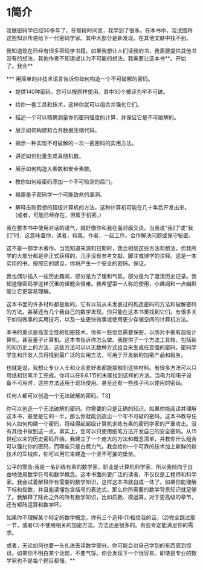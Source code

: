# 1简介

我做密码学已经50多年了。在那段时间里，我学到了很多。在本书中，我试图将这些知识传递给下一代密码学家。其中大部分是新发现，在其他文献中找不到。

我知道现在已经有很多密码学书籍。如果我想让人们读我的书，我需要提供其他书没有的想法，其他作者不知道或认为不可能的想法。我需要让这本书**。开始了。我会**

 ***   用简单的非技术语言告诉你如何构造一个不可破解的密码。

*   提供140种密码，您可以按原样使用。其中30个被评为牢不可破。

*   给你一套工具和技术，这样你就可以组合并强化它们。

*   描述一个可以精确测量你的密码强度的计算，并保证它是不可破解的。

*   展示如何构建和合并数据压缩代码。

*   揭示一种实现不可破解的一次一密密码的实用方法。

*   讲述如何批量生成真随机数。

*   展示如何构造大素数和安全素数。

*   教你如何给密码添加一个不可检测的后门。

*   揭露量子密码学一个可能致命的漏洞。

*   解释击败假想的超级计算机的方法，这种计算机可能在几十年后开发出来。(或者，可能已经存在，但属于机密。)

我在整本书中使用对话的语气，就好像你和我在面对面交谈。当我说“我们”或“我们”时，这意味着你，读者，和我，作者，一起工作，合作解决问题或保守秘密。

这不是一部学术著作。当我知道来源和日期时，我会相信这些方法和想法，但我所学的大部分都是非正式获得的。几乎没有参考文献、脚注或博学的注释。这是一本实用的书。按照它的建议，你将产生一个安全的密码。保证。

我也偶尔插入一些历史趣闻，部分是为了缓和气氛，部分是为了澄清历史记录。我知道像密码学这样沉重的课题会很难。我希望第一人称的使用，小趣闻和一点幽默能让它更容易理解。

这本书里的许多材料都是新的。它有以前从未发表过的构造密码的方法和破解密码的方法。甚至还有几个我自己的数学发现。你只能在这本书里找到它们。有很多关于如何做事的实用技巧，以及一些更快做事或使用更少存储空间的计算机方法。

本书的重点是高安全性的加密技术。你有一些信息需要保密，以防对手拥有超级计算机，甚至量子计算机。这本书告诉你怎么做。我提供了一个方法工具箱，包括新的和历史上的方法，这些方法可以以无数种方式组合来生成任意强的密码。密码学学生和开发人员将找到最广泛的实用方法，可用于开发新的加密产品和服务。

也就是说，我想让专业人士和业余爱好者都能接触到这些材料。有很多方法可以只用纸和铅笔手工完成。你可以在9.6.1节的末尾找到这样的方法。当电力和电子设备不可用时，这些方法适用于现场使用。甚至还有一些孩子可以使用的密码。

任何人都可以创造一个无法破解的密码。T3】

你可以创造一个无法破解的密码。你需要的只是正确的知识。如果你能阅读并理解这本书，甚至是它的一半，那么你就能创造出一个牢不可破的密码。这本书教导任何人如何构建一个密码，将经得起超级计算机训练有素的密码学家的严重攻击。没有其他书做到这一点。事实上，您可以只使用纸笔方法开发自己的安全密码。从15世纪以来的历史密码开始，我建立了一个庞大的方法和概念清单，并教你什么组合可以强化你的密码，而哪些只是白费力气。我会给你一个可靠的技术加上新鲜的新技术的军械库，你可以用它来建造一个坚不可摧的堡垒。

公平的警告:我是一名训练有素的数学家，职业是计算机科学家，所以我倾向于自由地使用数学符号和数学概念。这本书面向更广泛的读者，不仅仅是工程师和科学家。我会试着解释所有需要的数学知识，这样这本书就自成一体了。如果你能理解下标和指数，并且能读懂包含括号的表达式，那么你所需要的数学背景知识就足够了。我解释了除此之外的所有数学知识，比如质数、模运算，对于更高级的章节，还有矩阵运算和数学环。

如果你不理解某个特定的数学概念，你有三个选择:(1)相信我的话，(2)完全跳过那一节，或者(3)不使用相关的加密方法。方法还是很多的。有些肯定能满足你的需求。

或者，无论如何也要一头扎进去读数学部分。你可能会对自己学到的东西感到惊讶。如果你不明白某个话题，不要气馁。你会发现下一个很容易。即使是专业的数学家也不是每个题目都懂。**